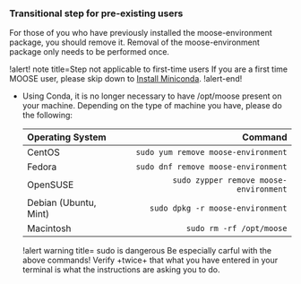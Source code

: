 ### Transitional step for pre-existing users

For those of you who have previously installed the moose-environment package, you should remove it. Removal of the moose-environment package only needs to be performed once.

!alert! note title=Step not applicable to first-time users
If you are a first time MOOSE user, please skip down to [Install Miniconda](conda.md#installconda).
!alert-end!

- Using Conda, it is no longer necessary to have /opt/moose present on your machine. Depending on the type of machine you have, please do the following:

  | Operating System | Command |
  | :- | -: |
  | CentOS | `sudo yum remove moose-environment` |
  | Fedora | `sudo dnf remove moose-environment` |
  | OpenSUSE | `sudo zypper remove moose-environment` |
  | Debian (Ubuntu, Mint) | `sudo dpkg -r moose-environment` |
  | Macintosh | `sudo rm -rf /opt/moose` |

  !alert warning title= sudo is dangerous
  Be especially carful with the above commands! Verify +twice+ that what you have entered in your terminal is what the instructions are asking you to do.
